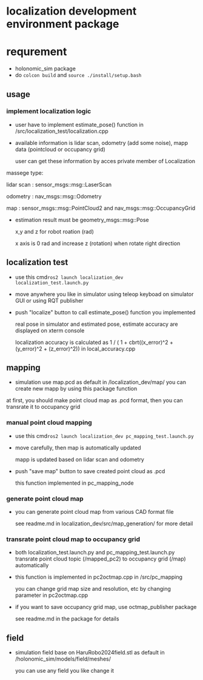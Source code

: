 # localization development environment package

# requrement
- holonomic_sim package
- do `colcon build` and `source ./install/setup.bash`

## usage
### implement localization logic
- user have to implement estimate_pose() function in /src/localization_test/localization.cpp
- available information is lidar scan, odometry (add some noise), mapp data (pointcloud or occupancy grid)

    user can get these information by acces private member of Localization

massege type:

lidar scan  : sensor_msgs::msg::LaserScan

odometry    : nav_msgs::msg::Odometry

map         : sensor_msgs::msg::PointCloud2 and nav_msgs::msg::OccupancyGrid

- estimation result must be geometry_msgs::msg::Pose

    x,y and z for robot roation (rad)

    x axis is 0 rad and increase z (rotation) when rotate right direction

## localization test
- use this cmd`ros2 launch localization_dev localization_test.launch.py`
- move anywhere you like in simulator using teleop keyboad on simulator GUI or using RQT publisher
- push "localize" button to call estimate_pose() function you implemented

    real pose in simulator and estimated pose, estimate accuracy are displayed on xterm console

    localization accuracy is calculated as 1 / ( 1 + cbrt((x_error)^2 + (y_error)^2 + (z_error)^2)) in local_accuracy.cpp

## mapping
- simulation use map.pcd as default in /localization_dev/map/
    you can create new mapp by using this package function

at first, you should make point cloud map as .pcd format, then you can transrate it to occupancy grid

### manual point cloud mapping
- use this cmd`ros2 launch localization_dev pc_mapping_test.launch.py`
- move carefully, then map is automatically updated

    mapp is updated based on lidar scan and odometry

- push "save map" button to save created point cloud as .pcd

    this function implemented in pc_mapping_node

### generate point cloud map
- you can generate point cloud map from various CAD format file

    see readme.md in localization_dev/src/map_generation/ for more detail

### transrate point cloud map to occupancy grid
- both localization_test.launch.py and pc_mapping_test.launch.py transrate point cloud topic (/mapped_pc2) to occupancy grid (/map) automatically
- this function is implemented in pc2octmap.cpp in /src/pc_mapping

    you can change grid map size and resolution, etc by changing parameter in pc2octmap.cpp
- if you want to save occupancy grid map, use octmap_publisher package

    see readme.md in the package for details

## field
- simulation field base on HaruRobo2024field.stl as default in /holonomic_sim/models/field/meshes/

    you can use any field you like change it